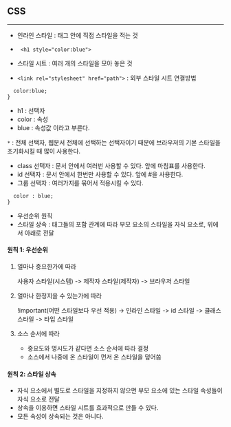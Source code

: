 ## CSS

- - -

- 인라인 스타일 : 태그 안에 직접 스타일을 적는 것

- ``` <h1 style="color:blue">```

- 스타일 시트 : 여러 개의 스타일을 모아 놓은 것

- ```<link rel="stylesheet" href="path">``` : 외부 스타일 시트 연결방법

``` h1{
  color:blue;
}
```
- h1 : 선택자
- color : 속성
- blue : 속성값 이라고 부른다.

``` * ``` : 전체 선택자, 웹문서 전체에 선택하는 선택자이기 때문에 브라우저의 기본 스타일을 초기화시킬 때 많이 사용한다.

- class 선택자 : 문서 안에서 여러번 사용할 수 있다. 앞에 마침표를 사용한다.
- id 선택자 : 문서 안에서 한번만 사용할 수 있다. 앞에 #을 사용한다.
- 그룹 선택자 : 여러가지를 묶어서 적용시킬 수 있다.
``` h1, p {
  color : blue;
}
```

- 우선순위 원칙 
- 스타일 상속 : 태그들의 포함 관계에 따라 부모 요소의 스타일을 자식 요소로, 위에서 아래로 전달

#### 원칙 1: 우선순위

1. 얼마나 중요한가에 따라
  
    사용자 스타일(시스템) -> 제작자 스타일(제작자) -> 브라우저 스타일

2. 얼마나 한정지을 수 있는가에 따라
   
   !important(어떤 스타일보다 우선 적용) -> 인라인 스타일 -> id 스타일 -> 클래스 스타일 -> 타입 스타일

3. 소스 순서에 따라

     - 중요도와 명시도가 같다면 소스 순서에 따라 결정
     - 소스에서 나중에 온 스타일이 먼저 온 스타일을 덮어씀

#### 원칙 2: 스타일 상속

- 자식 요소에서 별도로 스타일을 지정하지 않으면 부모 요소에 있는 스타일 속성들이 자식 요소로 전달
- 상속을 이용하면 스타일 시트를 효과적으로 만들 수 있다.
- 모든 속성이 상속되는 것은 아니다.


